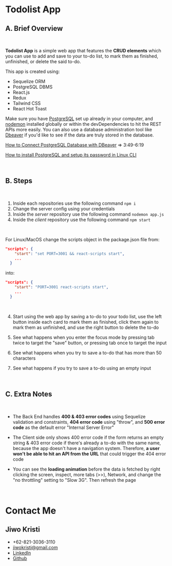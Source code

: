 # Todolist App

## A. Brief Overview

<br>

<b>Todolist App</b> is a simple web app that features the <b>CRUD elements</b> which you can use to add and save to your to-do list, to mark them as finished, unfinished, or delete the said to-do.

This app is created using:

- Sequelize ORM
- PostgreSQL DBMS
- React.js
- Redux
- Tailwind CSS
- React Hot Toast

Make sure you have [PostgreSQL](https://www.postgresql.org/download/) set up already in your computer, and [nodemon](https://www.npmjs.com/package/nodemon) installed globally or within the devDependencies to hit the REST APIs more easily. You can also use a database administration tool like [Dbeaver](https://dbeaver.io/) if you'd like to see if the data are truly stored in the database.

[How to Connect PostgreSQL Database with DBeaver](https://www.youtube.com/watch?v=zYhv1Dj8Gmw&ab_channel=E-MultiSkillsDatabaseTutorials) => 3:49-6:19

[How to install PostgreSQL and setup its password in Linux CLI](https://www.youtube.com/watch?v=ayd2iEV-glY&t=252s&ab_channel=OSTechHelp)

<br>

## B. Steps

<br>

1. Inside each repositories use the following command `npm i`
2. Change the server config using your credentials
3. Inside the <i>server</i> repository use the following command `nodemon app.js`
4. Inside the <i>client</i> repository use the following command `npm start`

<br>

For Linux/MacOS change the scripts object in the package.json file from:

```json
"scripts": {
    "start": "set PORT=3001 && react-scripts start",
    ...
  }
```

into:

```json
"scripts": {
    "start": "PORT=3001 react-scripts start",
    ...
  }
```

<br>

4. Start using the web app by saving a to-do to your todo list, use the left button inside each card to mark them as finished, click them again to mark them as unfinished, and use the right button to delete the to-do

5. See what happens when you enter the focus mode by pressing tab twice to target the "save" button, or pressing tab once to target the input

6. See what happens when you try to save a to-do that has more than 50 characters

7. See what happens if you try to save a to-do using an empty input

<br>

## C. Extra Notes

<br>

- The Back End handles <b>400 & 403 error codes</b> using Sequelize validation and constraints, <b>404 error code</b> using "throw", and <b>500 error code</b> as the default error "Internal Server Error"

- The Client side only shows 400 error code if the form returns an empty string & 403 error code if there's already a to-do with the same name, because the app doesn't have a navigation system. Therefore, <b>a user won't be able to hit an API from the URL</b> that could trigger the 404 error code

- You can see the <b>loading animation</b> before the data is fetched by right clicking the screen, inspect, more tabs (>>), Network, and change the "no throttling" setting to "Slow 3G". Then refresh the page

<br>

# Contact Me

## Jiwo Kristi

- +62-821-3036-3110
- jiwokristi@gmail.com
- [LinkedIn](https://www.linkedin.com/in/jiwokristi/)
- [Github](https://github.com/jiwokristi)
